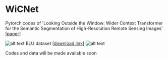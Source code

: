 # WiCNet
Pytorch codes of 'Looking Outside the Window: Wider Context Transformer for the Semantic Segmentation of High-Resolution Remote Sensing Images' [[paper]](http://arxiv.org/abs/2106.15754)

![alt text](https://github.com/ggsDing/WiCoNet/blob/main/flow_chart.png)
BLU dataset [[download link]](https://rslab.disi.unitn.it/dataset/BLU/)
![alt text](https://github.com/ggsDing/WiCoNet/blob/main/data_BLU.png)

Codes and data will be made available soon
